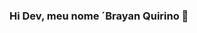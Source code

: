 ### Hi Dev, meu nome ´Brayan Quirino 👋

<!--
**braydevkin/braydevkin** is a ✨ _special_ ✨ repository because its `README.md` (this file) appears on your GitHub profile.

<p align="left"><img src="https://www.vectorlogo.zone/logos/babeljs/babeljs-icon.svg" alt="babel" width="40" height="40"/> <img src="https://devicons.github.io/devicon/devicon.git/icons/express/express-original-wordmark.svg" alt="express" width="40" height="40"/> <img src="https://www.vectorlogo.zone/logos/git-scm/git-scm-icon.svg" alt="git" width="40" height="40"/> <img src="https://devicons.github.io/devicon/devicon.git/icons/javascript/javascript-original.svg" alt="javascript" width="40" height="40"/> <img src="https://devicons.github.io/devicon/devicon.git/icons/linux/linux-original.svg" alt="linux" width="40" height="40"/> <img src="https://devicons.github.io/devicon/devicon.git/icons/mongodb/mongodb-original-wordmark.svg" alt="mongodb" width="40" height="40"/> <img src="https://devicons.github.io/devicon/devicon.git/icons/mysql/mysql-original-wordmark.svg" alt="mysql" width="40" height="40"/> <img src="https://cdn.worldvectorlogo.com/logos/nextjs-3.svg" alt="nextjs" width="40" height="40"/> <img src="https://devicons.github.io/devicon/devicon.git/icons/nginx/nginx-original.svg" alt="nginx" width="40" height="40"/> <img src="https://devicons.github.io/devicon/devicon.git/icons/nodejs/nodejs-original-wordmark.svg" alt="nodejs" width="40" height="40"/> <img src="https://devicons.github.io/devicon/devicon.git/icons/photoshop/photoshop-plain.svg" alt="photoshop" width="40" height="40"/> <img src="https://devicons.github.io/devicon/devicon.git/icons/python/python-original.svg" alt="python" width="40" height="40"/> <img src="https://devicons.github.io/devicon/devicon.git/icons/react/react-original-wordmark.svg" alt="react" width="40" height="40"/> <img src="https://reactnative.dev/img/header_logo.svg" alt="reactnative" width="40" height="40"/> <img src="https://devicons.github.io/devicon/devicon.git/icons/redis/redis-original-wordmark.svg" alt="redis" width="40" height="40"/> <img src="https://www.vectorlogo.zone/logos/tensorflow/tensorflow-icon.svg" alt="tensorflow" width="40" height="40"/> <img src="https://devicons.github.io/devicon/devicon.git/icons/typescript/typescript-original.svg" alt="typescript" width="40" height="40"/></p><p>&nbsp;<img align="center" src="https://github-readme-stats.vercel.app/api?username=guilhermecunha&show_icons=true" alt="guilhermecunha" /></p>

<p>&nbsp;</p>
<p align="left">
    <img src="https://devicons.github.io/devicon/devicon.git/icons/typescript/typescript-original.svg" alt="typescript" width="40" height="40"/>
    <img src="https://devicons.github.io/devicon/devicon.git/icons/javascript/javascript-original.svg" alt="javascript" width="40" height="40"/>
    <img src="https://devicons.github.io/devicon/devicon.git/icons/python/python-original.svg" alt="python" width="40" height="40"/>
</p>
<p>&nbsp;</p>
<p align="left">
    <img src="https://devicons.github.io/devicon/devicon.git/icons/nodejs/nodejs-original-wordmark.svg" alt="nodejs" width="40" height="40"/>
    <img src="https://devicons.github.io/devicon/devicon.git/icons/express/express-original-wordmark.svg" alt="express" width="40" height="40"/>
    <img src="https://devicons.github.io/devicon/devicon.git/icons/react/react-original-wordmark.svg" alt="react" width="40" height="40"/> 
    <img src="https://reactnative.dev/img/header_logo.svg" alt="reactnative" width="40" height="40"/>
    <img src="https://cdn.worldvectorlogo.com/logos/nextjs-3.svg" alt="nextjs" width="40" height="40"/> 
    <img src="https://www.vectorlogo.zone/logos/tensorflow/tensorflow-icon.svg" alt="tensorflow" width="40" height="40"/>
</p>
<p>&nbsp;</p>
<p>
    <img align="center" src="https://github-readme-stats.vercel.app/api?username=guilhermecunha&show_icons=true" alt="guilhermecunha"/>
</p>
<p>&nbsp;</p>
<p align="center">
<a href="https://linkedin.com/in/guilherme-cunha-a91123146" target="blank"><img align="center" src="https://cdn.jsdelivr.net/npm/simple-icons@3.0.1/icons/linkedin.svg" alt="guilherme-cunha-a91123146" height="30" width="30" /></a>
<a href="https://stackoverflow.com/users/11457369" target="blank"><img align="center" src="https://cdn.jsdelivr.net/npm/simple-icons@3.0.1/icons/stackoverflow.svg" alt="11457369" height="30" width="30" /></a>
<a href="https://instagram.com/guilhermsilvac" target="blank"><img align="center" src="https://cdn.jsdelivr.net/npm/simple-icons@3.0.1/icons/instagram.svg" alt="guilhermsilvac" height="30" width="30" /></a>
    <a href="https://linkedin.com/in/guilherme-cunha-a91123146" target="blank"><img align="center" src="https://cdn.jsdelivr.net/npm/simple-icons@3.0.1/icons/linkedin.svg" alt="guilherme-cunha-a91123146" height="30" width="30" /></a>
    <a href="https://stackoverflow.com/users/11457369" target="blank"><img align="center" src="https://cdn.jsdelivr.net/npm/simple-icons@3.0.1/icons/stackoverflow.svg" alt="11457369" height="30" width="30" /></a>
    <a href="https://instagram.com/guilhermsilvac" target="blank"><img align="center" src="https://cdn.jsdelivr.net/npm/simple-icons@3.0.1/icons/instagram.svg" alt="guilhermsilvac" height="30" width="30" /></a>
</p>
